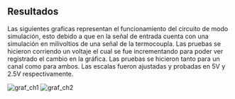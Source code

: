 ## Resultados

Las siguientes graficas representan el funcionamiento del circuito de modo simulación, esto debido a que en la señal de entrada cuenta con una simulación en milivoltios de una señal de la termocoupla. Las pruebas se hicieron corriendo un voltaje el cual se fue incrementando para poder ver registrado el cambio en la gráfica. Las pruebas se hicieron tanto para un canal como para ambos. Las escalas fueron ajustadas y probadas en 5V y 2.5V respectivamente.

![graf_ch1](https://github.com/stevenag1999/Lab3_Taller_ITCR/assets/92649989/e8ae2431-2a19-44e6-9e4c-ccb66d3cab17)
![graf_ch2](https://github.com/stevenag1999/Lab3_Taller_ITCR/assets/92649989/f3816882-fcc2-4590-9f5f-8b86e90af900)
